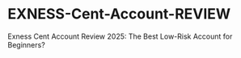 # EXNESS-Cent-Account-REVIEW
Exness Cent Account Review 2025: The Best Low-Risk Account for Beginners?
